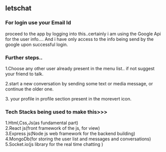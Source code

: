 <h2>letschat</h2>


<h3>For login use your Email Id</h3>
<p>proceed to the app by logging into this..certainly i am using the Google Api for the user info.... And i have only access to the info being send by the google upon successful login.</p>

<h3>Further steps..</h3>
<p>1.Choose any other user already present in the menu list.. if not suggest your friend to talk.</p>
<p></p>2.start a new conversation by sending some text or media message, or continue the older one.</p>
<p>3. your profile in profile section present in the morevert icon.</p>



<h3>Tech Stacks being used to make this>>></h3>

1.Html,Css,Js(as fundamental part)<br>
2.React js(front framework of the js, for view)<br>
3.Express js(Node js web framework for the backend building)<br>
4.MongoDb(for storing the user list and messages and conversations)<br>
5.Socket.io(js library for the real time chatting )<br>
